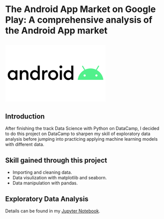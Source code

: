 # The Android App Market on Google Play: A comprehensive analysis of the Android App market
![AndroidLogo](https://github.com/anhnguyenphung/android-app-market/blob/master/android-logo.png)
---
## Introduction
After finishing the track Data Science with Python on DataCamp, I decided to do this project on DataCamp to sharpen my skill of exploratory data analysis before jumping into
practicing applying machine learning models with different data.

## Skill gained through this project
* Importing and cleaning data.
* Data visulization with matplotlib and seaborn.
* Data manipulation with pandas.

## Exploratory Data Analysis
Details can be found in my [Jupyter Notebook](https://github.com/anhnguyenphung/android-app-market/blob/master/notebook.ipynb).
